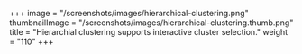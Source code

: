 +++
image =  "/screenshots/images/hierarchical-clustering.png"
thumbnailImage = "/screenshots/images/hierarchical-clustering.thumb.png"
title =  "Hierarchial clustering supports interactive cluster selection."
weight = "110"
+++
